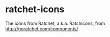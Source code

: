 ratchet-icons
=============

The icons from Ratchet, a.k.a. Ratchicons, from http://goratchet.com/components/
